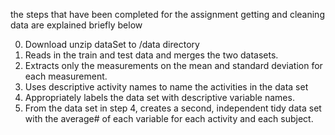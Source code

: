 
the steps that have been completed for the assignment getting and cleaning data are explained briefly below
 
 0. Download unzip dataSet to /data directory
 1. Reads in the train and test data and merges the two datasets.
 2. Extracts only the measurements on the mean and standard deviation for each measurement.
 3. Uses descriptive activity names to name the activities in the data set
 4. Appropriately labels the data set with descriptive variable names.
 5. From the data set in step 4, creates a second, independent tidy data set with the average# of each variable for each activity and each subject.
 
